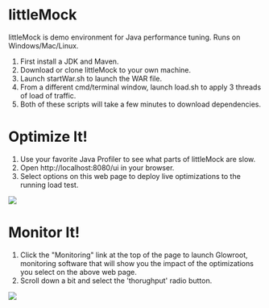 # littleMock

littleMock is demo environment for Java performance tuning. Runs on Windows/Mac/Linux.

1. First install a JDK and Maven.
2. Download or clone littleMock to your own machine.
3. Launch startWar.sh to launch the WAR file.
4. From a different cmd/terminal window, launch load.sh to apply 3 threads of load of traffic.
5. Both of these scripts will take a few minutes to download dependencies.


# Optimize It!
1. Use your favorite Java Profiler to see what parts of littleMock are slow.
2. Open http://localhost:8080/ui in your browser.
3. Select options on this web page to deploy live optimizations to the running load test.

![](https://cloud.githubusercontent.com/assets/175773/24088253/416d1078-0cf6-11e7-874d-c82044120bcd.png)

# Monitor It!
1. Click the "Monitoring" link at the top of the page to launch Glowroot, monitoring software that will show you the impact of the optimizations you select on the above web page.
2. Scroll down a bit and select the 'thorughput' radio button.

![](https://cloud.githubusercontent.com/assets/175773/24088328/134fa4d4-0cf7-11e7-9271-239aa058d1da.png)
